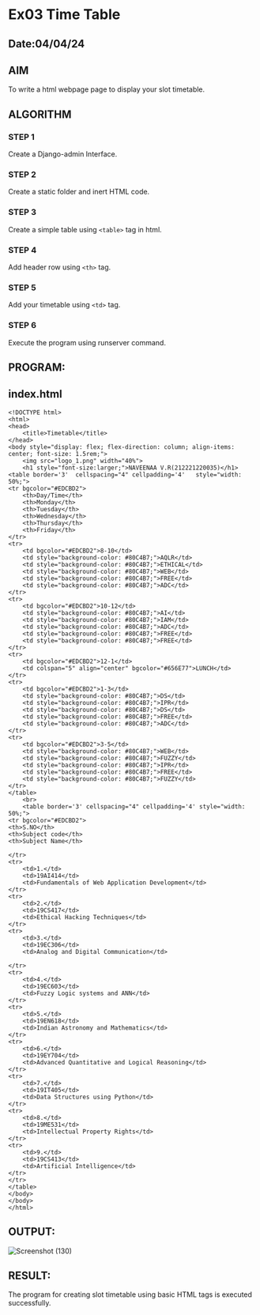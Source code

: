 # Ex03 Time Table
## Date:04/04/24

## AIM
To write a html webpage page to display your slot timetable.

## ALGORITHM
### STEP 1
Create a Django-admin Interface.

### STEP 2
Create a static folder and inert HTML code.

### STEP 3
Create a simple table using ```<table>``` tag in html.

### STEP 4
Add header row using ```<th>``` tag.

### STEP 5
Add your timetable using ```<td>``` tag.

### STEP 6
Execute the program using runserver command.

## PROGRAM:
## index.html
```
<!DOCTYPE html>
<html>
<head>
    <title>Timetable</title>
</head>
<body style="display: flex; flex-direction: column; align-items: center; font-size: 1.5rem;">
    <img src="logo_1.png" width="40%">
    <h1 style="font-size:larger;">NAVEENAA V.R(212221220035)</h1>
<table border='3'  cellspacing="4" cellpadding='4'   style="width: 50%;">
<tr bgcolor="#EDCBD2">
    <th>Day/Time</th>
    <th>Monday</th>
    <th>Tuesday</th>
    <th>Wednesday</th>
    <th>Thursday</th>
    <th>Friday</th>
</tr>
<tr>
    <td bgcolor="#EDCBD2">8-10</td>
    <td style="background-color: #80C4B7;">AQLR</td>
    <td style="background-color: #80C4B7;">ETHICAL</td>
    <td style="background-color: #80C4B7;">WEB</td>
    <td style="background-color: #80C4B7;">FREE</td>
    <td style="background-color: #80C4B7;">ADC</td>
</tr>
<tr>
    <td bgcolor="#EDCBD2">10-12</td>
    <td style="background-color: #80C4B7;">AI</td>
    <td style="background-color: #80C4B7;">IAM</td>
    <td style="background-color: #80C4B7;">ADC</td>
    <td style="background-color: #80C4B7;">FREE</td>
    <td style="background-color: #80C4B7;">FREE</td>
</tr>
<tr>
    <td bgcolor="#EDCBD2">12-1</td>
    <td colspan="5" align="center" bgcolor="#656E77">LUNCH</td>
</tr>
<tr>
    <td bgcolor="#EDCBD2">1-3</td>
    <td style="background-color: #80C4B7;">DS</td>
    <td style="background-color: #80C4B7;">IPR</td>
    <td style="background-color: #80C4B7;">DS</td>
    <td style="background-color: #80C4B7;">FREE</td>
    <td style="background-color: #80C4B7;">ADC</td>
</tr>
<tr>
    <td bgcolor="#EDCBD2">3-5</td>
    <td style="background-color: #80C4B7;">WEB</td>
    <td style="background-color: #80C4B7;">FUZZY</td>
    <td style="background-color: #80C4B7;">IPR</td>
    <td style="background-color: #80C4B7;">FREE</td>
    <td style="background-color: #80C4B7;">FUZZY</td>
</tr>
</table>
    <br>
    <table border='3' cellspacing="4" cellpadding='4' style="width: 50%;">
<tr bgcolor="#EDCBD2">
<th>S.NO</th>
<th>Subject code</th>
<th>Subject Name</th>

</tr>
<tr>
    <td>1.</td>
    <td>19AI414</td>
    <td>Fundamentals of Web Application Development</td>
</tr>
<tr>
    <td>2.</td>
    <td>19CS417</td>
    <td>Ethical Hacking Techniques</td>
</tr>
<tr>
    <td>3.</td>
    <td>19EC306</td>
    <td>Analog and Digital Communication</td>

</tr>
<tr>
    <td>4.</td>
    <td>19EC603</td>
    <td>Fuzzy Logic systems and ANN</td>
</tr>
<tr>
    <td>5.</td>
    <td>19EN618</td>
    <td>Indian Astronomy and Mathematics</td>
</tr>
<tr>
    <td>6.</td>
    <td>19EY704</td>
    <td>Advanced Quantitative and Logical Reasoning</td>
</tr>
<tr>
    <td>7.</td>
    <td>19IT405</td>
    <td>Data Structures using Python</td>
</tr>
<tr>
    <td>8.</td>
    <td>19ME531</td>
    <td>Intellectual Property Rights</td>
</tr>
<tr>
    <td>9.</td>
    <td>19CS413</td>
    <td>Artificial Intelligence</td>
</tr>
</tr>
</table>
</body>
</body>
</html>
```


## OUTPUT:
![Screenshot (130)](https://github.com/selvasachein/slot/assets/131433133/c0d5d976-f240-4ab5-aa13-e1715fe4cdb9)



## RESULT:
The program for creating slot timetable using basic HTML tags is executed successfully.
